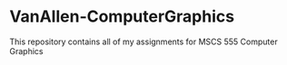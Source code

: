 # VanAllen-ComputerGraphics
This repository contains all of my assignments for MSCS 555 Computer Graphics
